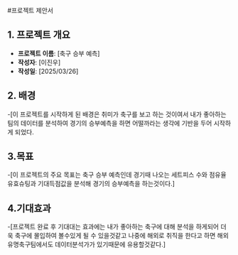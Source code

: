 #프로젝트 제안서

## 1. 프로젝트 개요
- **프로젝트 이름**: [축구 승부 예측]
- **작성자**: [이진우]
- **작성일**: [2025/03/26]

## 2. 배경
-[이 프로젝트를 시작하게 된 배경은 취미가 축구를 보고 하는 것이여서 내가 좋아하는 팀의 데이터를 분석하여 경기의 승부예측을 하면 어떨까라는 생각에 기반을 두어 시작하게 되었다.

## 3.목표
-[이 프로젝트의 주요 목표는 축구 승부 예측인데 경기때 나오는 세트피스 수와 점유율 유효슈팅과 기대득점값을 분석해 경기의 승부예측을 하는것이다.]

## 4.기대효과
-[프로젝트 완료 후 기대대는 효과에는 내가 좋아하는 축구에 대해 분석을 하게되어 더욱 축구에 몰입하여 볼수있게 될 수 있을것같고 나중에 해외로 취직을 한다고 하면 해외유명축구팀에서도 데이터분석가가 있기때문에 유용할것같다.]
